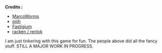 **Credits :**
- [MarcoWorms](https://github.com/MarcoWorms) 
- [piiih](https://github.com/piiih)
- [Fastigium](https://github.com/Fastigium)
- [racken / renlok](https://github.com/renlok)

I am just tinkering with this game for fun. The people above did all the fancy stuff. STILL A MAJOR WORK IN PROGRESS.
